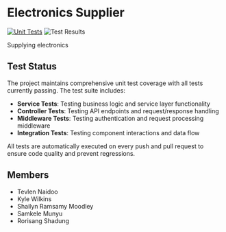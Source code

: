 # Electronics Supplier

[![Unit Tests](https://github.com/miniconomy2025/electronics-supplier/actions/workflows/test.yml/badge.svg)](https://github.com/miniconomy2025/electronics-supplier/actions/workflows/test.yml) ![Test Results](https://img.shields.io/badge/tests-89%2F89_passing-brightgreen)

Supplying electronics

## Test Status

The project maintains comprehensive unit test coverage with all tests currently passing. The test suite includes:

- **Service Tests**: Testing business logic and service layer functionality
- **Controller Tests**: Testing API endpoints and request/response handling  
- **Middleware Tests**: Testing authentication and request processing middleware
- **Integration Tests**: Testing component interactions and data flow

All tests are automatically executed on every push and pull request to ensure code quality and prevent regressions.

## Members

- Tevlen Naidoo
- Kyle Wilkins
- Shailyn Ramsamy Moodley
- Samkele Munyu
- Rorisang Shadung
